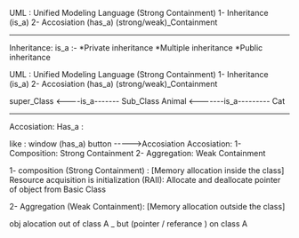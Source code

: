 
UML : Unified Modeling Language (Strong Containment) 
1- Inheritance (is_a) 
2- Accosiation (has_a) (strong/weak)_Containment



---------------------------------------------------------------------

Inheritance:
       is_a :-
*Private inheritance
*Multiple inheritance
*Public inheritance


UML : Unified Modeling Language (Strong Containment) 
1- Inheritance (is_a) 
2- Accosiation (has_a) (strong/weak)_Containment


super_Class <----is_a-------  Sub_Class
Animal <-------is_a--------- Cat



--------------------------------------------------------------
Accosiation:
      Has_a :
      
like : window (has_a) button ----->Accosiation
Accosiation:
1- Composition: Strong Containment
2- Aggregation: Weak Containment


1- composition (Strong Containment) :
[Memory allocation inside the class]
Resource acquisition is initialization (RAII):
Allocate and deallocate  pointer of object from Basic Class



2- Aggregation (Weak Containment):
[Memory allocation outside the class]

obj alocation out of class A _ but (pointer / referance ) on class A 



